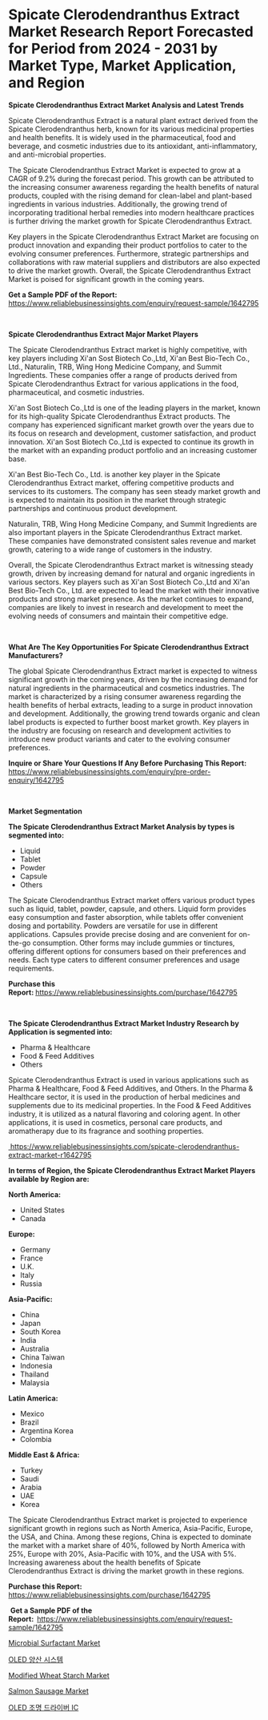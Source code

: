 <p><h1>Spicate Clerodendranthus Extract Market Research Report Forecasted for Period from 2024 -  2031 by Market Type, Market Application, and Region</h1></p><p><strong>Spicate Clerodendranthus Extract Market Analysis and Latest Trends</strong></p>
<p><p>Spicate Clerodendranthus Extract is a natural plant extract derived from the Spicate Clerodendranthus herb, known for its various medicinal properties and health benefits. It is widely used in the pharmaceutical, food and beverage, and cosmetic industries due to its antioxidant, anti-inflammatory, and anti-microbial properties.</p><p>The Spicate Clerodendranthus Extract Market is expected to grow at a CAGR of 9.2% during the forecast period. This growth can be attributed to the increasing consumer awareness regarding the health benefits of natural products, coupled with the rising demand for clean-label and plant-based ingredients in various industries. Additionally, the growing trend of incorporating traditional herbal remedies into modern healthcare practices is further driving the market growth for Spicate Clerodendranthus Extract.</p><p>Key players in the Spicate Clerodendranthus Extract Market are focusing on product innovation and expanding their product portfolios to cater to the evolving consumer preferences. Furthermore, strategic partnerships and collaborations with raw material suppliers and distributors are also expected to drive the market growth. Overall, the Spicate Clerodendranthus Extract Market is poised for significant growth in the coming years.</p></p>
<p><strong>Get a Sample PDF of the Report:&nbsp;</strong> <a href="https://www.reliablebusinessinsights.com/enquiry/request-sample/1642795">https://www.reliablebusinessinsights.com/enquiry/request-sample/1642795</a></p>
<p>&nbsp;</p>
<p><strong>Spicate Clerodendranthus Extract Major Market Players</strong></p>
<p><p>The Spicate Clerodendranthus Extract market is highly competitive, with key players including Xi'an Sost Biotech Co.,Ltd, Xi'an Best Bio-Tech Co., Ltd., Naturalin, TRB, Wing Hong Medicine Company, and Summit Ingredients. These companies offer a range of products derived from Spicate Clerodendranthus Extract for various applications in the food, pharmaceutical, and cosmetic industries.</p><p>Xi'an Sost Biotech Co.,Ltd is one of the leading players in the market, known for its high-quality Spicate Clerodendranthus Extract products. The company has experienced significant market growth over the years due to its focus on research and development, customer satisfaction, and product innovation. Xi'an Sost Biotech Co.,Ltd is expected to continue its growth in the market with an expanding product portfolio and an increasing customer base.</p><p>Xi'an Best Bio-Tech Co., Ltd. is another key player in the Spicate Clerodendranthus Extract market, offering competitive products and services to its customers. The company has seen steady market growth and is expected to maintain its position in the market through strategic partnerships and continuous product development.</p><p>Naturalin, TRB, Wing Hong Medicine Company, and Summit Ingredients are also important players in the Spicate Clerodendranthus Extract market. These companies have demonstrated consistent sales revenue and market growth, catering to a wide range of customers in the industry.</p><p>Overall, the Spicate Clerodendranthus Extract market is witnessing steady growth, driven by increasing demand for natural and organic ingredients in various sectors. Key players such as Xi'an Sost Biotech Co.,Ltd and Xi'an Best Bio-Tech Co., Ltd. are expected to lead the market with their innovative products and strong market presence. As the market continues to expand, companies are likely to invest in research and development to meet the evolving needs of consumers and maintain their competitive edge.</p></p>
<p>&nbsp;</p>
<p><strong>What Are The Key Opportunities For Spicate Clerodendranthus Extract Manufacturers?</strong></p>
<p><p>The global Spicate Clerodendranthus Extract market is expected to witness significant growth in the coming years, driven by the increasing demand for natural ingredients in the pharmaceutical and cosmetics industries. The market is characterized by a rising consumer awareness regarding the health benefits of herbal extracts, leading to a surge in product innovation and development. Additionally, the growing trend towards organic and clean label products is expected to further boost market growth. Key players in the industry are focusing on research and development activities to introduce new product variants and cater to the evolving consumer preferences.</p></p>
<p><strong>Inquire or Share Your Questions If Any Before Purchasing This Report:</strong> <a href="https://www.reliablebusinessinsights.com/enquiry/pre-order-enquiry/1642795">https://www.reliablebusinessinsights.com/enquiry/pre-order-enquiry/1642795</a></p>
<p>&nbsp;</p>
<p><strong>Market Segmentation</strong></p>
<p><strong>The Spicate Clerodendranthus Extract Market Analysis by types is segmented into:</strong></p>
<p><ul><li>Liquid</li><li>Tablet</li><li>Powder</li><li>Capsule</li><li>Others</li></ul></p>
<p><p>The Spicate Clerodendranthus Extract market offers various product types such as liquid, tablet, powder, capsule, and others. Liquid form provides easy consumption and faster absorption, while tablets offer convenient dosing and portability. Powders are versatile for use in different applications. Capsules provide precise dosing and are convenient for on-the-go consumption. Other forms may include gummies or tinctures, offering different options for consumers based on their preferences and needs. Each type caters to different consumer preferences and usage requirements.</p></p>
<p><strong>Purchase this Report:&nbsp;</strong><a href="https://www.reliablebusinessinsights.com/purchase/1642795">https://www.reliablebusinessinsights.com/purchase/1642795</a></p>
<p>&nbsp;</p>
<p><strong>The Spicate Clerodendranthus Extract Market Industry Research by Application is segmented into:</strong></p>
<p><ul><li>Pharma & Healthcare</li><li>Food & Feed Additives</li><li>Others</li></ul></p>
<p><p>Spicate Clerodendranthus Extract is used in various applications such as Pharma & Healthcare, Food & Feed Additives, and Others. In the Pharma & Healthcare sector, it is used in the production of herbal medicines and supplements due to its medicinal properties. In the Food & Feed Additives industry, it is utilized as a natural flavoring and coloring agent. In other applications, it is used in cosmetics, personal care products, and aromatherapy due to its fragrance and soothing properties.</p></p>
<p><a href="https://www.reliablebusinessinsights.com/spicate-clerodendranthus-extract-market-r1642795">&nbsp;https://www.reliablebusinessinsights.com/spicate-clerodendranthus-extract-market-r1642795</a></p>
<p><strong>In terms of Region, the Spicate Clerodendranthus Extract Market Players available by Region are:</strong></p>
<p>
    <p> <strong> North America: </strong>
        <ul>
            <li>United States</li>
            <li>Canada</li>
        </ul>
        </p> 
    <p> <strong> Europe: </strong>
        <ul>
            <li>Germany</li>
            <li>France</li>
            <li>U.K.</li>
            <li>Italy</li>
            <li>Russia</li>
        </ul>
        </p> 
    <p> <strong> Asia-Pacific: </strong>
        <ul>
            <li>China</li>
            <li>Japan</li>
            <li>South Korea</li>
            <li>India</li>
            <li>Australia</li>
            <li>China Taiwan</li>
            <li>Indonesia</li>
            <li>Thailand</li>
            <li>Malaysia</li>
        </ul>
        </p> 
    <p> <strong> Latin America: </strong>
        <ul>
            <li>Mexico</li>
            <li>Brazil</li>
            <li>Argentina Korea</li>
            <li>Colombia</li>
        </ul>
        </p> 
    <p> <strong> Middle East & Africa: </strong>
        <ul>
            <li>Turkey</li>
            <li>Saudi</li>
            <li>Arabia</li>
            <li>UAE</li>
            <li>Korea</li>
        </ul>
    </p>
    </p>
<p><p>The Spicate Clerodendranthus Extract market is projected to experience significant growth in regions such as North America, Asia-Pacific, Europe, the USA, and China. Among these regions, China is expected to dominate the market with a market share of 40%, followed by North America with 25%, Europe with 20%, Asia-Pacific with 10%, and the USA with 5%. Increasing awareness about the health benefits of Spicate Clerodendranthus Extract is driving the market growth in these regions.</p></p>
<p><strong>Purchase this Report: </strong><a href="https://www.reliablebusinessinsights.com/purchase/1642795">https://www.reliablebusinessinsights.com/purchase/1642795</a></p>
<p>&nbsp;<strong>Get a Sample PDF of the Report:&nbsp;&nbsp;</strong><a href="https://www.reliablebusinessinsights.com/enquiry/request-sample/1642795">https://www.reliablebusinessinsights.com/enquiry/request-sample/1642795</a></p>
<p><strong></strong></p>
<p><p><a href="https://www.linkedin.com/pulse/decoding-microbial-surfactant-market-deep-dive-latest-v7u4c">Microbial Surfactant Market</a></p><p><a href="https://github.com/BrettWeberrt8767765/Market-Research-Report-List-2/blob/main/8134447124312.md">OLED 양산 시스템</a></p><p><a href="https://issuu.com/reportprime-2/docs/modified-wheat-starch-market-size-2030.pptx">Modified Wheat Starch Market</a></p><p><a href="https://issuu.com/reportprime-2/docs/salmon-sausage-market-size-2030.pptx">Salmon Sausage Market</a></p><p><a href="https://github.com/camron674/Market-Research-Report-List-1/blob/main/6411166124313.md">OLED 조명 드라이버 IC</a></p></p>